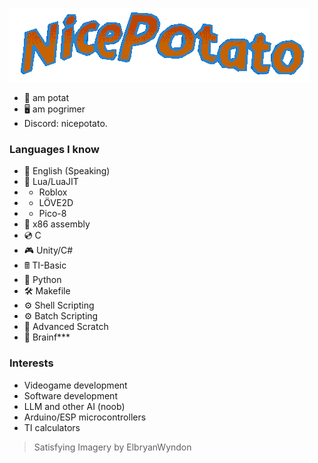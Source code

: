 ![Very nice rotating image of my username in a retro style created very well by nice person](https://raw.githubusercontent.com/NicePotato-MS/NicePotato-MS/main/nicepotato.gif)
- 🥔 am potat
- 🖥 am pogrimer
- Discord: nicepotato.
### Languages I know
- 🎤 English (Speaking)
- 💠 Lua/LuaJIT
- - Roblox
- - LÖVE2D
- - Pico-8
- 💾 x86 assembly
- 💿 C
- 🎮 Unity/C#
- 🖩 TI-Basic
- 🐍 Python
- 🛠 Makefile
- ⚙️ Shell Scripting
- ⚙️ Batch Scripting
- 📒 Advanced Scratch
- 🤬 Brainf***
### Interests
- Videogame development
- Software development
- LLM and other AI (noob)
- Arduino/ESP microcontrollers
- TI calculators
> Satisfying Imagery by ElbryanWyndon
